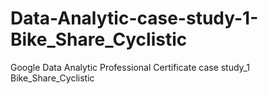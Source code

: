 # Data-Analytic-case-study-1-Bike_Share_Cyclistic
Google Data Analytic Professional Certificate case study_1 Bike_Share_Cyclistic 
